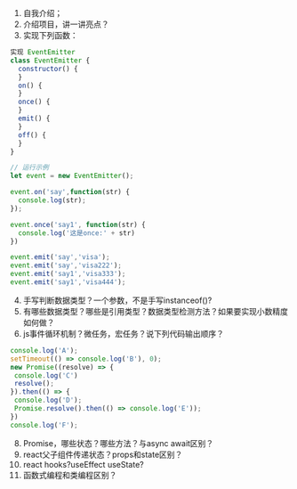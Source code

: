 1. 自我介绍；
2. 介绍项目，讲一讲亮点？
3. 实现下列函数：
```js
实现 EventEmitter 
class EventEmitter {
  constructor() {
  }
  on() {
  }
  once() {        
  }
  emit() {
  }
  off() {
  }
}

// 运行示例
let event = new EventEmitter();

event.on('say',function(str) {
  console.log(str);
});

event.once('say1', function(str) {
  console.log('这是once:' + str)
})

event.emit('say','visa');
event.emit('say','visa222');
event.emit('say1','visa333');
event.emit('say1','visa444');
```
4. 手写判断数据类型？一个参数，不是手写instanceof()?
5. 有哪些数据类型？哪些是引用类型？数据类型检测方法？如果要实现小数精度如何做？
6. js事件循环机制？微任务，宏任务？说下列代码输出顺序？
```js
console.log('A');
setTimeout(() => console.log('B'), 0);
new Promise((resolve) => {
 console.log('C')
 resolve();
}).then(() => {
 console.log('D');
 Promise.resolve().then(() => console.log('E'));
})
console.log('F');
```
8. Promise，哪些状态？哪些方法？与async await区别？
9. react父子组件传递状态？props和state区别？
10. react hooks?useEffect useState?
11. 函数式编程和类编程区别？
